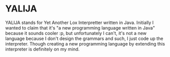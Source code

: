 # YALIJA

YALIJA stands for Yet Another Lox Interpretter written in Java. Initially I wanted to claim that it's "a new programming language written in Java" because it sounds cooler :p, but unfortunately I can't, it's not a new language because I don't design the grammars and such, I just code up the interpreter.
Though creating a new programming language by extending this interpreter is definitely on my mind.
